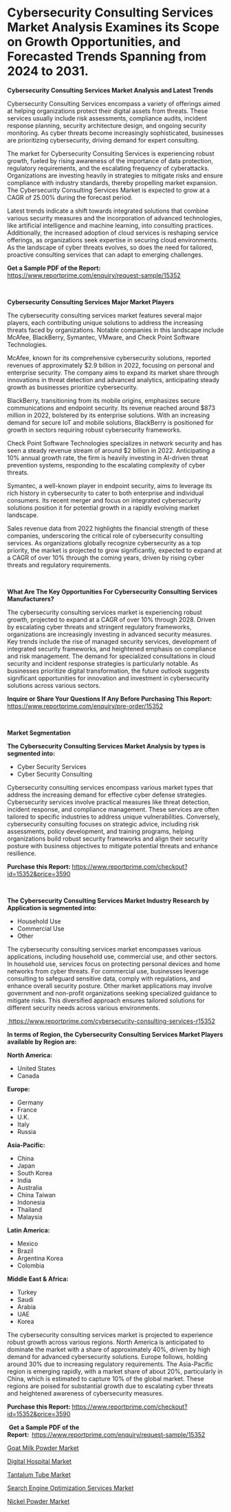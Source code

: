 <p><h1>Cybersecurity Consulting Services Market Analysis Examines its Scope on Growth Opportunities, and Forecasted Trends Spanning from 2024 to 2031.</h1></p><p><strong>Cybersecurity Consulting Services Market Analysis and Latest Trends</strong></p>
<p><p>Cybersecurity Consulting Services encompass a variety of offerings aimed at helping organizations protect their digital assets from threats. These services usually include risk assessments, compliance audits, incident response planning, security architecture design, and ongoing security monitoring. As cyber threats become increasingly sophisticated, businesses are prioritizing cybersecurity, driving demand for expert consulting.</p><p>The market for Cybersecurity Consulting Services is experiencing robust growth, fueled by rising awareness of the importance of data protection, regulatory requirements, and the escalating frequency of cyberattacks. Organizations are investing heavily in strategies to mitigate risks and ensure compliance with industry standards, thereby propelling market expansion. The Cybersecurity Consulting Services Market is expected to grow at a CAGR of 25.00% during the forecast period.</p><p>Latest trends indicate a shift towards integrated solutions that combine various security measures and the incorporation of advanced technologies, like artificial intelligence and machine learning, into consulting practices. Additionally, the increased adoption of cloud services is reshaping service offerings, as organizations seek expertise in securing cloud environments. As the landscape of cyber threats evolves, so does the need for tailored, proactive consulting services that can adapt to emerging challenges.</p></p>
<p><strong>Get a Sample PDF of the Report:&nbsp;</strong> <a href="https://www.reportprime.com/enquiry/request-sample/15352?utm_campaign=115&utm_medium=2&utm_source=Github&utm_content=ia&utm_term=25122024&utm_id=cybersecurity-consulting-services">https://www.reportprime.com/enquiry/request-sample/15352</a></p>
<p>&nbsp;</p>
<p><strong>Cybersecurity Consulting Services Major Market Players</strong></p>
<p><p>The cybersecurity consulting services market features several major players, each contributing unique solutions to address the increasing threats faced by organizations. Notable companies in this landscape include McAfee, BlackBerry, Symantec, VMware, and Check Point Software Technologies.</p><p>McAfee, known for its comprehensive cybersecurity solutions, reported revenues of approximately $2.9 billion in 2022, focusing on personal and enterprise security. The company aims to expand its market share through innovations in threat detection and advanced analytics, anticipating steady growth as businesses prioritize cybersecurity.</p><p>BlackBerry, transitioning from its mobile origins, emphasizes secure communications and endpoint security. Its revenue reached around $873 million in 2022, bolstered by its enterprise solutions. With an increasing demand for secure IoT and mobile solutions, BlackBerry is positioned for growth in sectors requiring robust cybersecurity frameworks.</p><p>Check Point Software Technologies specializes in network security and has seen a steady revenue stream of around $2 billion in 2022. Anticipating a 10% annual growth rate, the firm is heavily investing in AI-driven threat prevention systems, responding to the escalating complexity of cyber threats.</p><p>Symantec, a well-known player in endpoint security, aims to leverage its rich history in cybersecurity to cater to both enterprise and individual consumers. Its recent merger and focus on integrated cybersecurity solutions position it for potential growth in a rapidly evolving market landscape.</p><p>Sales revenue data from 2022 highlights the financial strength of these companies, underscoring the critical role of cybersecurity consulting services. As organizations globally recognize cybersecurity as a top priority, the market is projected to grow significantly, expected to expand at a CAGR of over 10% through the coming years, driven by rising cyber threats and regulatory requirements.</p></p>
<p>&nbsp;</p>
<p><strong>What Are The Key Opportunities For Cybersecurity Consulting Services Manufacturers?</strong></p>
<p><p>The cybersecurity consulting services market is experiencing robust growth, projected to expand at a CAGR of over 10% through 2028. Driven by escalating cyber threats and stringent regulatory frameworks, organizations are increasingly investing in advanced security measures. Key trends include the rise of managed security services, development of integrated security frameworks, and heightened emphasis on compliance and risk management. The demand for specialized consultations in cloud security and incident response strategies is particularly notable. As businesses prioritize digital transformation, the future outlook suggests significant opportunities for innovation and investment in cybersecurity solutions across various sectors.</p></p>
<p><strong>Inquire or Share Your Questions If Any Before Purchasing This Report:</strong> <a href="https://www.reportprime.com/enquiry/pre-order/15352?utm_campaign=115&utm_medium=2&utm_source=Github&utm_content=ia&utm_term=25122024&utm_id=cybersecurity-consulting-services">https://www.reportprime.com/enquiry/pre-order/15352</a></p>
<p>&nbsp;</p>
<p><strong>Market Segmentation</strong></p>
<p><strong>The Cybersecurity Consulting Services Market Analysis by types is segmented into:</strong></p>
<p><ul><li>Cyber Security Services</li><li>Cyber Security Consulting</li></ul></p>
<p><p>Cybersecurity consulting services encompass various market types that address the increasing demand for effective cyber defense strategies. Cybersecurity services involve practical measures like threat detection, incident response, and compliance management. These services are often tailored to specific industries to address unique vulnerabilities. Conversely, cybersecurity consulting focuses on strategic advice, including risk assessments, policy development, and training programs, helping organizations build robust security frameworks and align their security posture with business objectives to mitigate potential threats and enhance resilience.</p></p>
<p><strong>Purchase this Report:&nbsp;</strong><a href="https://www.reportprime.com/checkout?id=15352&price=3590&utm_campaign=115&utm_medium=2&utm_source=Github&utm_content=ia&utm_term=25122024&utm_id=cybersecurity-consulting-services">https://www.reportprime.com/checkout?id=15352&price=3590</a></p>
<p>&nbsp;</p>
<p><strong>The Cybersecurity Consulting Services Market Industry Research by Application is segmented into:</strong></p>
<p><ul><li>Household Use</li><li>Commercial Use</li><li>Other</li></ul></p>
<p><p>The cybersecurity consulting services market encompasses various applications, including household use, commercial use, and other sectors. In household use, services focus on protecting personal devices and home networks from cyber threats. For commercial use, businesses leverage consulting to safeguard sensitive data, comply with regulations, and enhance overall security posture. Other market applications may involve government and non-profit organizations seeking specialized guidance to mitigate risks. This diversified approach ensures tailored solutions for different security needs across various environments.</p></p>
<p><a href="https://www.reportprime.com/cybersecurity-consulting-services-r15352?utm_campaign=115&utm_medium=2&utm_source=Github&utm_content=ia&utm_term=25122024&utm_id=cybersecurity-consulting-services">&nbsp;https://www.reportprime.com/cybersecurity-consulting-services-r15352</a></p>
<p><strong>In terms of Region, the Cybersecurity Consulting Services Market Players available by Region are:</strong></p>
<p>
    <p> <strong> North America: </strong>
        <ul>
            <li>United States</li>
            <li>Canada</li>
        </ul>
        </p> 
    <p> <strong> Europe: </strong>
        <ul>
            <li>Germany</li>
            <li>France</li>
            <li>U.K.</li>
            <li>Italy</li>
            <li>Russia</li>
        </ul>
        </p> 
    <p> <strong> Asia-Pacific: </strong>
        <ul>
            <li>China</li>
            <li>Japan</li>
            <li>South Korea</li>
            <li>India</li>
            <li>Australia</li>
            <li>China Taiwan</li>
            <li>Indonesia</li>
            <li>Thailand</li>
            <li>Malaysia</li>
        </ul>
        </p> 
    <p> <strong> Latin America: </strong>
        <ul>
            <li>Mexico</li>
            <li>Brazil</li>
            <li>Argentina Korea</li>
            <li>Colombia</li>
        </ul>
        </p> 
    <p> <strong> Middle East & Africa: </strong>
        <ul>
            <li>Turkey</li>
            <li>Saudi</li>
            <li>Arabia</li>
            <li>UAE</li>
            <li>Korea</li>
        </ul>
    </p>
    </p>
<p><p>The cybersecurity consulting services market is projected to experience robust growth across various regions. North America is anticipated to dominate the market with a share of approximately 40%, driven by high demand for advanced cybersecurity solutions. Europe follows, holding around 30% due to increasing regulatory requirements. The Asia-Pacific region is emerging rapidly, with a market share of about 20%, particularly in China, which is estimated to capture 10% of the global market. These regions are poised for substantial growth due to escalating cyber threats and heightened awareness of cybersecurity measures.</p></p>
<p><strong>Purchase this Report: </strong><a href="https://www.reportprime.com/checkout?id=15352&price=3590&utm_campaign=115&utm_medium=2&utm_source=Github&utm_content=ia&utm_term=25122024&utm_id=cybersecurity-consulting-services">https://www.reportprime.com/checkout?id=15352&price=3590</a></p>
<p>&nbsp;<strong>Get a Sample PDF of the Report:&nbsp;&nbsp;</strong><a href="https://www.reportprime.com/enquiry/request-sample/15352?utm_campaign=115&utm_medium=2&utm_source=Github&utm_content=ia&utm_term=25122024&utm_id=cybersecurity-consulting-services">https://www.reportprime.com/enquiry/request-sample/15352</a></p>
<p><strong></strong></p>
<p><p><a href="https://www.linkedin.com/pulse/goat-milk-powder-market-review-strategic-growth-forecasted-n2cic?utm_campaign=115&utm_medium=2&utm_source=Github&utm_content=ia&utm_term=25122024&utm_id=cybersecurity-consulting-services">Goat Milk Powder Market</a></p><p><a href="https://github.com/JakirUddin651/Market-Research-Report-List-1/blob/main/digital-hospital-market.md?utm_campaign=115&utm_medium=2&utm_source=Github&utm_content=ia&utm_term=25122024&utm_id=cybersecurity-consulting-services">Digital Hospital Market</a></p><p><a href="https://www.linkedin.com/pulse/global-tantalum-tube-market-forecast-2024-2031-sustained-7va4e?utm_campaign=115&utm_medium=2&utm_source=Github&utm_content=ia&utm_term=25122024&utm_id=cybersecurity-consulting-services">Tantalum Tube Market</a></p><p><a href="https://github.com/gerdabatiskzv9/Market-Research-Report-List-1/blob/main/search-engine-optimization-services-market.md?utm_campaign=115&utm_medium=2&utm_source=Github&utm_content=ia&utm_term=25122024&utm_id=cybersecurity-consulting-services">Search Engine Optimization Services Market</a></p><p><a href="https://www.linkedin.com/pulse/dynamics-revenue-generation-nickel-powder-market-cagr-144-vawoe?utm_campaign=115&utm_medium=2&utm_source=Github&utm_content=ia&utm_term=25122024&utm_id=cybersecurity-consulting-services">Nickel Powder Market</a></p></p>